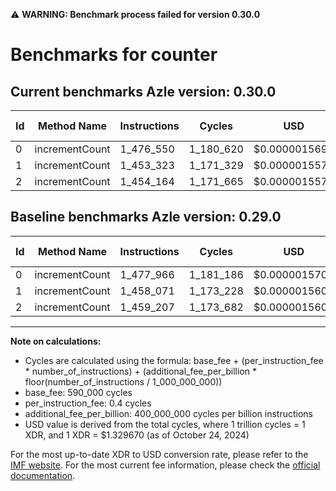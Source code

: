 ⚠️ **WARNING: Benchmark process failed for version 0.30.0**

# Benchmarks for counter

## Current benchmarks Azle version: 0.30.0

| Id  | Method Name    | Instructions | Cycles    | USD           | USD/Million Calls | Change                            |
| --- | -------------- | ------------ | --------- | ------------- | ----------------- | --------------------------------- |
| 0   | incrementCount | 1_476_550    | 1_180_620 | $0.0000015698 | $1.56             | <font color="green">-1_416</font> |
| 1   | incrementCount | 1_453_323    | 1_171_329 | $0.0000015575 | $1.55             | <font color="green">-4_748</font> |
| 2   | incrementCount | 1_454_164    | 1_171_665 | $0.0000015579 | $1.55             | <font color="green">-5_043</font> |

## Baseline benchmarks Azle version: 0.29.0

| Id  | Method Name    | Instructions | Cycles    | USD           | USD/Million Calls |
| --- | -------------- | ------------ | --------- | ------------- | ----------------- |
| 0   | incrementCount | 1_477_966    | 1_181_186 | $0.0000015706 | $1.57             |
| 1   | incrementCount | 1_458_071    | 1_173_228 | $0.0000015600 | $1.56             |
| 2   | incrementCount | 1_459_207    | 1_173_682 | $0.0000015606 | $1.56             |

---

**Note on calculations:**

- Cycles are calculated using the formula: base_fee + (per_instruction_fee \* number_of_instructions) + (additional_fee_per_billion \* floor(number_of_instructions / 1_000_000_000))
- base_fee: 590_000 cycles
- per_instruction_fee: 0.4 cycles
- additional_fee_per_billion: 400_000_000 cycles per billion instructions
- USD value is derived from the total cycles, where 1 trillion cycles = 1 XDR, and 1 XDR = $1.329670 (as of October 24, 2024)

For the most up-to-date XDR to USD conversion rate, please refer to the [IMF website](https://www.imf.org/external/np/fin/data/rms_sdrv.aspx).
For the most current fee information, please check the [official documentation](https://internetcomputer.org/docs/current/developer-docs/gas-cost#execution).
